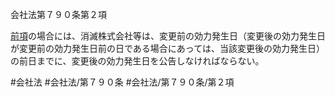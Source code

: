 会社法第７９０条第２項

[前項](会社法＿＿＿＿第７９０条第１項)の場合には、消滅株式会社等は、変更前の効力発生日（変更後の効力発生日が変更前の効力発生日前の日である場合にあっては、当該変更後の効力発生日）の前日までに、変更後の効力発生日を公告しなければならない。

#会社法
#会社法/第７９０条
#会社法/第７９０条/第２項
